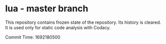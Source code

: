 # lua - master branch

This repository contains frozen state of the repository.
Its history is cleared. It is used only for static code
analysis with Codacy.

Commit Time: 1692180500